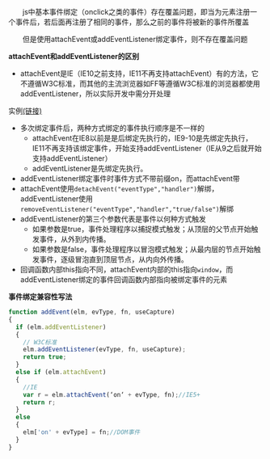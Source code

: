 <p style="text-indent:2em">js中基本事件绑定（onclick之类的事件）存在覆盖问题，即当为元素注册一个事件后，若后面再注册了相同的事件，那么之前的事件将被新的事件所覆盖</p>
<p style="text-indent:2em">但是使用attachEvent或addEventListener绑定事件，则不存在覆盖问题</p>

**attachEvent和addEventListener的区别**
+ attachEvent是IE（IE10之前支持，IE11不再支持attachEvent）有的方法，它不遵循W3C标准，而其他的主流浏览器如FF等遵循W3C标准的浏览器都使用addEventListener，所以实际开发中需分开处理

实例[(链接)](http://ybo.codenest.top/js-note/html/eventlistener.html)
+ 多次绑定事件后，两种方式绑定的事件执行顺序是不一样的
  - attachEvent在IE8以前是是后绑定先执行的，IE9-10是先绑定先执行，IE11不再支持该绑定事件，开始支持addEventListener（IE从9之后就开始支持addEventListener）
  - addEventListener是先绑定先执行。
+ addEventListener绑定事件时事件方式不带前缀on，而attachEvent带
+ attachEvent使用`detachEvent("eventType","handler")`解绑，addEventListener使用`removeEventListener("eventType","handler","true/false")`解绑
+ addEventListener的第三个参数代表是事件以何种方式触发
  - 如果参数是true，事件处理程序以捕捉模式触发；从顶层的父节点开始触发事件，从外到内传播。
  - 如果参数是false，事件处理程序以冒泡模式触发；从最内层的节点开始触发事件，逐级冒泡直到顶层节点，从内向外传播。
+ 回调函数内部this指向不同，attachEvent内部的this指向`window`，而addEventListener绑定的事件回调函数内部指向被绑定事件的元素


**事件绑定兼容性写法**
```javascript
function addEvent(elm, evType, fn, useCapture) 
{
  if (elm.addEventListener) 
  {
    // W3C标准
    elm.addEventListener(evType, fn, useCapture);
    return true;
  }
  else if (elm.attachEvent) 
  {
    //IE
    var r = elm.attachEvent(‘on‘ + evType, fn);//IE5+
    return r;
  }
  else 
  {
    elm['on' + evType] = fn;//DOM事件
  }
}
```